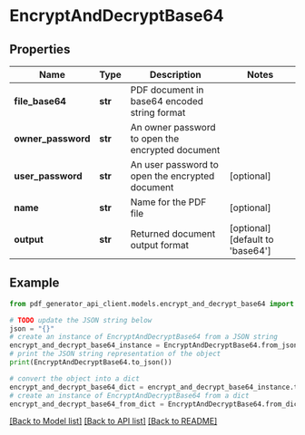 # EncryptAndDecryptBase64


## Properties

Name | Type | Description | Notes
------------ | ------------- | ------------- | -------------
**file_base64** | **str** | PDF document in base64 encoded string format | 
**owner_password** | **str** | An owner password to open the encrypted document | 
**user_password** | **str** | An user password to open the encrypted document | [optional] 
**name** | **str** | Name for the PDF file | [optional] 
**output** | **str** | Returned document output format | [optional] [default to 'base64']

## Example

```python
from pdf_generator_api_client.models.encrypt_and_decrypt_base64 import EncryptAndDecryptBase64

# TODO update the JSON string below
json = "{}"
# create an instance of EncryptAndDecryptBase64 from a JSON string
encrypt_and_decrypt_base64_instance = EncryptAndDecryptBase64.from_json(json)
# print the JSON string representation of the object
print(EncryptAndDecryptBase64.to_json())

# convert the object into a dict
encrypt_and_decrypt_base64_dict = encrypt_and_decrypt_base64_instance.to_dict()
# create an instance of EncryptAndDecryptBase64 from a dict
encrypt_and_decrypt_base64_from_dict = EncryptAndDecryptBase64.from_dict(encrypt_and_decrypt_base64_dict)
```
[[Back to Model list]](../README.md#documentation-for-models) [[Back to API list]](../README.md#documentation-for-api-endpoints) [[Back to README]](../README.md)


